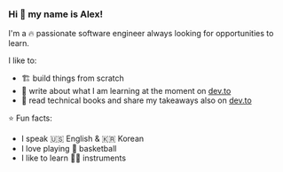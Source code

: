 ### Hi 👋 my name is Alex!
I'm a :fire: passionate software engineer always looking for opportunities to learn.

I like to:
- :building_construction: build things from scratch
- :pencil: write about what I am learning at the moment on [dev.to](https://dev.to/alexhanbich)
- :open_book: read technical books and share my takeaways also on [dev.to](https://dev.to/alexhanbich/series/19288)

:star: Fun facts:
- I speak :us: English & :kr: Korean
- I love playing :basketball: basketball
- I like to learn :guitar::musical_keyboard: instruments
